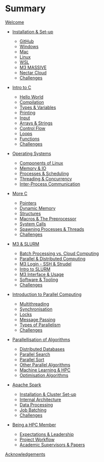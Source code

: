 # Summary

[Welcome](home.md)

- [Installation & Set-up](./chapter1/getting-started.md)
  - [GitHub](./chapter1/github.md)
  - [Windows](./chapter1/windows.md)
  - [Mac](./chapter1/mac.md)
  - [Linux](./chapter1/linux.md)
  - [WSL](./chapter1/wsl.md)
  - [M3 MASSIVE](./chapter1/m3.md)
  - [Nectar Cloud](./chapter1/nectar.md)
  - [Challenges](./chapter1/challenges.md)

- [Intro to C](./chapter2/intro-to-c.md)
  - [Hello World](./chapter2/helloworld.md)
  - [Compilation](./chapter2/compilation.md)
  - [Types & Variables](./chapter2/vars.md)
  - [Printing](./chapter2/printing.md)
  - [Input](./chapter2/input.md)
  - [Arrays & Strings](./chapter2/array.md)
  - [Control Flow](./chapter2/ctrl-flow.md)
  - [Loops](./chapter2/loops.md)
  - [Functions](./chapter2/functions.md)
  - [Challenges]()

- [Operating Systems]()
  - [Components of Linux]()
  - [Memory & IO]()
  - [Processes & Scheduling]()
  - [Threading & Concurrency]()
  - [Inter-Process Communication]()

- [More C]()
  - [Pointers](./chapter2/pointers.md)
  - [Dynamic Memory](./chapter2/memory.md)
  - [Structures](./chapter2/structs.md)
  - [Macros & The Preprocessor](./chapter2/macros.md)
  - [System Calls]()
  - [Spawning Processes & Threads]()
  - [Challenges](./chapter2/challenges.md)

- [M3 & SLURM](./chapter5/chapter5.md)

  - [Batch Processing vs. Cloud Computing](./chapter5/batch-cloud.md)
  - [Parallel & Distributed Computing](./chapter5/parallel-distributed.md)
  - [M3 Login - SSH & Strudel](./chapter5/login.md)
  - [Intro to SLURM](./chapter5/slurm_intro.md)
  - [M3 Interface & Usage](./chapter5/m3-interface.md)
  - [Software & Tooling](./chapter5/software-tooling.md)
  - [Challenges](./chapter5/challenges.md)

- [Introduction to Parallel Computing](./chapter8/chapter8.md)
  - [Multithreading](./chapter8/multithreading.md)
  - [Synchronisation](./chapter8/synchronisation.md)
  - [Locks](./chapter8/locks.md)
  - [Message Passing](./chapter8/message-passing.md)
  - [Types of Parallelism](./chapter8/parallelism.md)
  - [Challenges](./chapter8/challenges.md)

- [Parallellisation of Algorithms](./chapter7/parallellisation-of-algorithms.md)
  - [Distributed Databases]()
  - [Parallel Search]()
  - [Parallel Sort]()
  - [Other Parallel Algorithms]()
  - [Machine Learning & HPC](./chapter7/machine-learning-and-hpc.md)
  - [Optimisation Algorithms]()

- [Apache Spark](./chapter10/chapter10.md)
  - [Installation & Cluster Set-up](./chapter10/set-up.md)
  - [Internal Architecture](./chapter10/internals.md)
  - [Data Processing](./chapter10/data-processing.md)
  - [Job Batching](./chapter10/job-batching.md)
  - [Challenges](./chapter10/challenges.md)

- [Being a HPC Member](./chapter11/chapter11.md)

  - [Expectations & Leadership](./chapter11/expectations-leadership.md)
  - [Project Workflow](./chapter11/project-workflow.md)
  - [Academic Supervisors & Papers](./chapter11/supervisors-papers.md)

[Acknowledgements](./acknowledgements.md)
